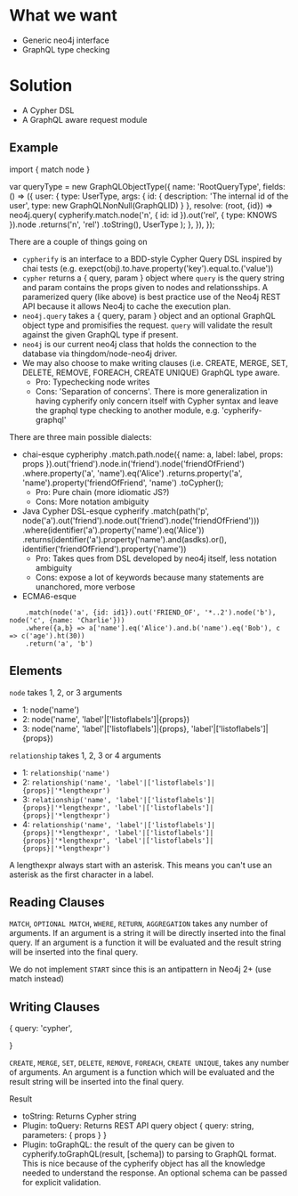 What we want
============

- Generic neo4j interface
- GraphQL type checking

Solution
========

- A Cypher DSL
- A GraphQL aware request module

Example
-------

import {
  match
  node
}


var queryType = new GraphQLObjectType({
  name: 'RootQueryType',
  fields: () => ({
    user: {
      type: UserType,
      args: {
        id: {
          description: 'The internal id of the user',
          type: new GraphQLNonNull(GraphQLID)
        }
      },
      resolve: (root, {id}) =>
        neo4j.query(
          cypherify.match.node('n', { id: id }).out('rel', { type: KNOWS }).node
            .returns('n', 'rel')
            .toString(),
          UserType
        );
    },
  }),
});

There are a couple of things going on

- `cypherify` is an interface to a BDD-style Cypher Query DSL inspired by chai tests (e.g. exepct(obj).to.have.property('key').equal.to.('value'))
- `cypher` returns a { query, param } object where `query` is the query string and param contains the props given to nodes and relationsships. A paramerized query (like above) is best practice use of the Neo4j REST API because it allows Neo4j to cache the execution plan.
- `neo4j.query` takes a { query, param } object and an optional GraphQL object type and promisifies the request. `query` will validate the result against the given GraphQL type if present.
- `neo4j` is our current neo4j class that holds the connection to the database via thingdom/node-neo4j driver.
- We may also choose to make writing clauses (i.e. CREATE, MERGE, SET, DELETE, REMOVE, FOREACH, CREATE UNIQUE) GraphQL type aware.
  - Pro: Typechecking node writes
  - Cons: 'Separation of concerns'. There is more generalization in having cypherify only concern itself with Cypher syntax and leave the graphql type checking to another module, e.g. 'cypherify-graphql'

There are three main possible dialects:
  - chai-esque
      cypheriphy
        .match.path.node({ name: a, label: label, props: props }).out('friend').node.in('friend').node('friendOfFriend')
        .where.property('a', 'name').eq('Alice')
        .returns.property('a', 'name').property('friendOfFriend', 'name')
        .toCypher();
      - Pro: Pure chain (more idiomatic JS?)
      - Cons: More notation ambiguity
  - Java Cypher DSL-esque
      cypherify
        .match(path('p', node('a').out('friend').node.out('friend').node('friendOfFriend')))
        .where(identifier('a').property('name').eq('Alice'))
        .returns(identifier('a').property('name').and(asdks).or(), identifier('friendOfFriend').property('name'))
      - Pro: Takes ques from DSL developed by neo4j itself, less notation ambiguity
      - Cons: expose a lot of keywords because many statements are unanchored, more verbose
  - ECMA6-esque
  ```
      .match(node('a', {id: id1}).out('FRIEND_OF', '*..2').node('b'), node('c', {name: 'Charlie'}))
      .where({a,b} => a['name'].eq('Alice').and.b('name').eq('Bob'), c => c('age').ht(30))
      .return('a', 'b')
  ```

Elements
--------

`node` takes 1, 2, or 3 arguments

- 1: node('name')
- 2: node('name', 'label'|['listoflabels']|{props})
- 3: node('name', 'label'|['listoflabels']|{props}, 'label'|['listoflabels']|{props})

`relationship` takes 1, 2, 3 or 4 arguments

- 1: `relationship('name')`
- 2: `relationship('name', 'label'|['listoflabels']|{props}|'*lengthexpr')`
- 3: `relationship('name', 'label'|['listoflabels']|{props}|'*lengthexpr', 'label'|['listoflabels']|{props}|'*lengthexpr')`
- 4: `relationship('name', 'label'|['listoflabels']|{props}|'*lengthexpr', 'label'|['listoflabels']|{props}|'*lengthexpr', 'label'|['listoflabels']|{props}|'*lengthexpr')`

A lengthexpr always start with an asterisk. This means you can't use an asterisk as the first character in a label.

Reading Clauses
---------------
`MATCH`, `OPTIONAL MATCH`, `WHERE`,  `RETURN`, `AGGREGATION` takes any number of arguments. If an argument is a string it will be directly inserted into the final query. If an argument is a function it will be evaluated and the result string will be inserted into the final query.

We do not implement `START` since this is an antipattern in Neo4j 2+ (use match instead)

Writing Clauses
---------------

{
  query: 'cypher',

}

`CREATE`, `MERGE`, `SET`, `DELETE`, `REMOVE`, `FOREACH`, `CREATE UNIQUE`, takes any number of arguments. An argument is a function which will be evaluated and the result string will be inserted into the final query.

Result
- toString: Returns Cypher string
- Plugin: toQuery: Returns REST API query object { query: string, parameters: { props } }
- Plugin: toGraphQL: the result of the query can be given to cypherify.toGraphQL(result, [schema]) to parsing to GraphQL format. This is nice because of the cypherify object has all the knowledge needed to understand the response. An optional schema can be passed for explicit validation.
